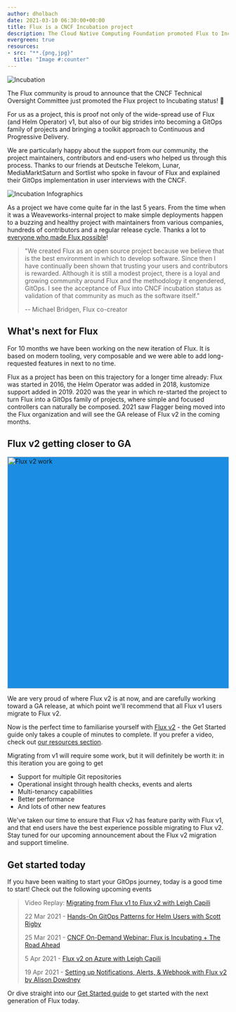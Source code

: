 ```yaml
---
author: dholbach
date: 2021-03-10 06:30:00+00:00
title: Flux is a CNCF Incubation project
description: The Cloud Native Computing Foundation promoted Flux to Incubation status. We celebrate all the great work that turned Flux into a GitOps family of projects.
evergreen: true
resources:
- src: "**.{png,jpg}"
  title: "Image #:counter"
---
```


![Incubation](/img/incubation.png)

The Flux community is proud to announce that the CNCF Technical
Oversight Committee just promoted the Flux project to Incubating status!
🎉

For us as a project, this is proof not only of the wide-spread use of
Flux (and Helm Operator) v1, but also of our big strides into becoming a
GitOps family of projects and bringing a toolkit approach to Continuous
and Progressive Delivery.

We are particularly happy about the support from our community, the
project maintainers, contributors and end-users who helped us through
this process. Thanks to our friends at Deutsche Telekom, Lunar,
MediaMarktSaturn and Sortlist who spoke in favour of Flux and explained
their GitOps implementation in user interviews with the CNCF.

![Incubation Infographics](incubation-infographics.png)

As a project we have come quite far in the last 5 years. From the time
when it was a Weaveworks-internal project to make simple deployments
happen to a buzzing and healthy project with maintainers from various
companies, hundreds of contributors and a regular release cycle. Thanks
a lot to [everyone who made Flux
possible](https://flux.devstats.cncf.io/d/9/developer-activity-counts-by-repository-group-table?orgId=1)!

> "We created Flux as an open source project because we believe that is
> the best environment in which to develop software. Since then I have
> continually been shown that trusting your users and contributors is
> rewarded. Although it is still a modest project, there is a loyal and
> growing community around Flux and the methodology it engendered,
> GitOps. I see the acceptance of Flux into CNCF incubation status as
> validation of that community as much as the software itself."
>
> \-- Michael Bridgen, Flux co-creator

## What's next for Flux

For 10 months we have been working on the new iteration of Flux. It is
based on modern tooling, very composable and we were able to add
long-requested features in next to no time.

Flux as a project has been on this trajectory for a longer time already:
Flux was started in 2016, the Helm Operator was added in 2018, kustomize
support added in 2019. 2020 was the year in which re-started the project
to turn Flux into a GitOps family of projects, where simple and focused
controllers can naturally be composed. 2021 saw Flagger being moved into
the Flux organization and will see the GA release of Flux v2 in the
coming months.

## Flux v2 getting closer to GA

<img alt="Flux v2 work" style="background-color:#1b8de2; width: 55vw; min-width: 330px;" src="/img/building-blocks.svg" />

We are very proud of where Flux v2 is at now, and are carefully working
toward a GA release, at which point we'll recommend that all Flux v1
users migrate to Flux v2.

Now is the perfect time to familiarise yourself with [Flux
v2](https://fluxcd.io) - the Get Started guide only takes a
couple of minutes to complete. If you prefer a video, check out
[our resources section](/resources).

Migrating from v1 will require some work, but it will definitely be
worth it: in this iteration you are going to get

- Support for multiple Git repositories
- Operational insight through health checks, events and alerts
- Multi-tenancy capabilities
- Better performance
- And lots of other new features

We've taken our time to ensure that Flux v2 has feature parity with Flux
v1, and that end users have the best experience possible migrating to
Flux v2. Stay tuned for our upcoming announcement about the Flux v2
migration and support timeline.

## Get started today

If you have been waiting to start your GitOps journey, today is a good
time to start!
Check out the following upcoming events

> Video Replay: [Migrating from Flux v1 to Flux v2 with Leigh
> Capili](https://www.meetup.com/GitOps-Community/events/276539791/)
>
> 22 Mar 2021 - [Hands-On GitOps Patterns for Helm Users with Scott
> Rigby](https://weaveworks.zoom.us/webinar/register/WN_rpXk5yhYQN2zxIRUNDxCow)
>
> 25 Mar 2021 - [CNCF On-Demand Webinar: Flux is Incubating + The Road
> Ahead](https://community.cncf.io/events/details/cncf-cncf-online-programs-presents-cncf-on-demand-webinar-flux-is-incubating-the-road-ahead/)
>
> 5 Apr 2021 - [Flux v2 on Azure with Leigh
> Capili](https://www.meetup.com/GitOps-Community/events/276674768/)
>
> 19 Apr 2021 - [Setting up Notifications, Alerts, & Webhook with Flux
> v2 by Alison Dowdney](https://www.meetup.com/GitOps-Community/events/276582835/)

Or dive straight into our [Get Started guide](/docs/get-started/)
to get started with the next generation of Flux today.

